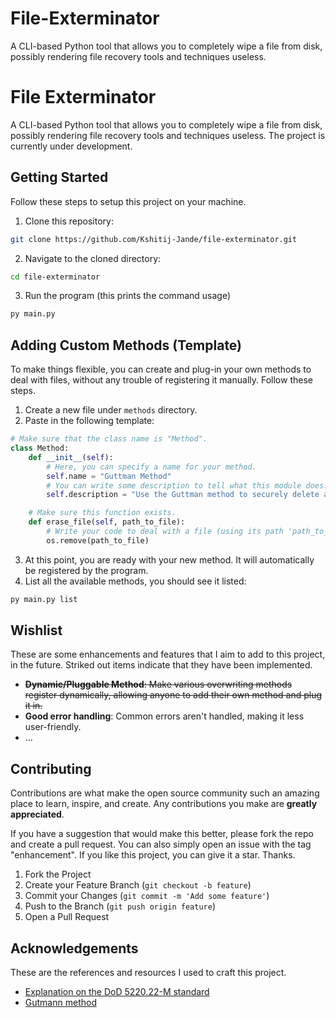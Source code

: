 # File-Exterminator
A CLI-based Python tool that allows you to completely wipe a file from disk, possibly rendering file recovery tools and techniques useless.
# File Exterminator

A CLI-based Python tool that allows you to completely wipe a file from disk, possibly rendering file recovery tools and techniques useless.
The project is currently under development.


## Getting Started
Follow these steps to setup this project on your machine.

1. Clone this repository:
```sh
git clone https://github.com/Kshitij-Jande/file-exterminator.git
```
2. Navigate to the cloned directory:
```sh
cd file-exterminator
```
3. Run the program (this prints the command usage)
```sh
py main.py
```


## Adding Custom Methods (Template)
To make things flexible, you can create and plug-in your own methods to deal with files, without any trouble of registering it manually. Follow these steps.

1. Create a new file under `methods` directory.
2. Paste in the following template:
```py
# Make sure that the class name is "Method".
class Method:
    def __init__(self):
        # Here, you can specify a name for your method.
        self.name = "Guttman Method"
        # You can write some description to tell what this module does.
        self.description = "Use the Guttman method to securely delete a file."

    # Make sure this function exists.
    def erase_file(self, path_to_file):
        # Write your code to deal with a file (using its path 'path_to_file').
        os.remove(path_to_file)

```
3. At this point, you are ready with your new method. It will automatically be registered by the program.
4. List all the available methods, you should see it listed:
```sh
py main.py list
```


## Wishlist
These are some enhancements and features that I aim to add to this project, in the future. Striked out items indicate that they have been implemented.

- ~~**Dynamic/Pluggable Method**: Make various overwriting methods register dynamically, allowing anyone to add their own method and plug it in.~~
- **Good error handling**: Common errors aren't handled, making it less user-friendly.
- ...


## Contributing
Contributions are what make the open source community such an amazing place to learn, inspire, and create. Any contributions you make are **greatly appreciated**.

If you have a suggestion that would make this better, please fork the repo and create a pull request. You can also simply open an issue with the tag "enhancement".
If you like this project, you can give it a star. Thanks.

1. Fork the Project
2. Create your Feature Branch (`git checkout -b feature`)
3. Commit your Changes (`git commit -m 'Add some feature'`)
4. Push to the Branch (`git push origin feature`)
5. Open a Pull Request


## Acknowledgements
These are the references and resources I used to craft this project.

- [Explanation on the DoD 5220.22-M standard](https://www.jetico.com/blog/dod-522022-m-explained-data-erasure-standards)
- [Gutmann method](https://en.wikipedia.org/wiki/Gutmann_method)
